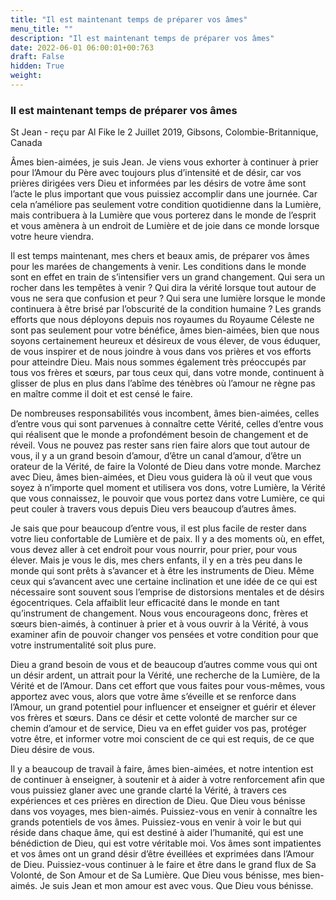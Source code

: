 ```yaml
---
title: "Il est maintenant temps de préparer vos âmes"
menu_title: ""
description: "Il est maintenant temps de préparer vos âmes"
date: 2022-06-01 06:00:01+00:763
draft: False
hidden: True
weight:
---
```

### Il est maintenant temps de préparer vos âmes

St Jean - reçu par Al Fike le 2 Juillet 2019, Gibsons, Colombie-Britannique, Canada

Âmes bien-aimées, je suis Jean. Je viens vous exhorter à continuer à prier pour l’Amour du Père avec toujours plus d’intensité et de désir, car vos prières dirigées vers Dieu et informées par les désirs de votre âme sont l’acte le plus important que vous puissiez accomplir dans une journée. Car cela n’améliore pas seulement votre condition quotidienne dans la Lumière, mais contribuera à la Lumière que vous porterez dans le monde de l’esprit et vous amènera à un endroit de Lumière et de joie dans ce monde lorsque votre heure viendra.

Il est temps maintenant, mes chers et beaux amis, de préparer vos âmes pour les marées de changements à venir. Les conditions dans le monde sont en effet en train de s’intensifier vers un grand changement. Qui sera un rocher dans les tempêtes à venir ? Qui dira la vérité lorsque tout autour de vous ne sera que confusion et peur ? Qui sera une lumière lorsque le monde continuera à être brisé par l’obscurité de la condition humaine ? Les grands efforts que nous déployons depuis nos royaumes du Royaume Céleste ne sont pas seulement pour votre bénéfice, âmes bien-aimées, bien que nous soyons certainement heureux et désireux de vous élever, de vous éduquer, de vous inspirer et de nous joindre à vous dans vos prières et vos efforts pour atteindre Dieu. Mais nous sommes également très préoccupés par tous vos frères et sœurs, par tous ceux qui, dans votre monde, continuent à glisser de plus en plus dans l’abîme des ténèbres où l’amour ne règne pas en maître comme il doit et est censé le faire.

De nombreuses responsabilités vous incombent, âmes bien-aimées, celles d’entre vous qui sont parvenues à connaître cette Vérité, celles d’entre vous qui réalisent que le monde a profondément besoin de changement et de réveil. Vous ne pouvez pas rester sans rien faire alors que tout autour de vous, il y a un grand besoin d’amour, d’être un canal d’amour, d’être un orateur de la Vérité, de faire la Volonté de Dieu dans votre monde. Marchez avec Dieu, âmes bien-aimées, et Dieu vous guidera là où il veut que vous soyez à n’importe quel moment et utilisera vos dons, votre Lumière, la Vérité que vous connaissez, le pouvoir que vous portez dans votre Lumière, ce qui peut couler à travers vous depuis Dieu vers beaucoup d’autres âmes.

Je sais que pour beaucoup d’entre vous, il est plus facile de rester dans votre lieu confortable de Lumière et de paix. Il y a des moments où, en effet, vous devez aller à cet endroit pour vous nourrir, pour prier, pour vous élever. Mais je vous le dis, mes chers enfants, il y en a très peu dans le monde qui sont prêts à s’avancer et à être les instruments de Dieu. Même ceux qui s’avancent avec une certaine inclination et une idée de ce qui est nécessaire sont souvent sous l’emprise de distorsions mentales et de désirs égocentriques. Cela affaiblit leur efficacité dans le monde en tant qu’instrument de changement. Nous vous encourageons donc, frères et sœurs bien-aimés, à continuer à prier et à vous ouvrir à la Vérité, à vous examiner afin de pouvoir changer vos pensées et votre condition pour que votre instrumentalité soit plus pure.

Dieu a grand besoin de vous et de beaucoup d’autres comme vous qui ont un désir ardent, un attrait pour la Vérité, une recherche de la Lumière, de la Vérité et de l’Amour. Dans cet effort que vous faites pour vous-mêmes, vous apportez avec vous, alors que votre âme s’éveille et se renforce dans l’Amour, un grand potentiel pour influencer et enseigner et guérir et élever vos frères et sœurs. Dans ce désir et cette volonté de marcher sur ce chemin d’amour et de service, Dieu va en effet guider vos pas, protéger votre être, et informer votre moi conscient de ce qui est requis, de ce que Dieu désire de vous.

Il y a beaucoup de travail à faire, âmes bien-aimées, et notre intention est de continuer à enseigner, à soutenir et à aider à votre renforcement afin que vous puissiez glaner avec une grande clarté la Vérité, à travers ces expériences et ces prières en direction de Dieu. Que Dieu vous bénisse dans vos voyages, mes bien-aimés. Puissiez-vous en venir à connaître les grands potentiels de vos âmes. Puissiez-vous en venir à voir le but qui réside dans chaque âme, qui est destiné à aider l’humanité, qui est une bénédiction de Dieu, qui est votre véritable moi. Vos âmes sont impatientes et vos âmes ont un grand désir d’être éveillées et exprimées dans l’Amour de Dieu. Puissiez-vous continuer à le faire et être dans le grand flux de Sa Volonté, de Son Amour et de Sa Lumière. Que Dieu vous bénisse, mes bien-aimés. Je suis Jean et mon amour est avec vous. Que Dieu vous bénisse.



